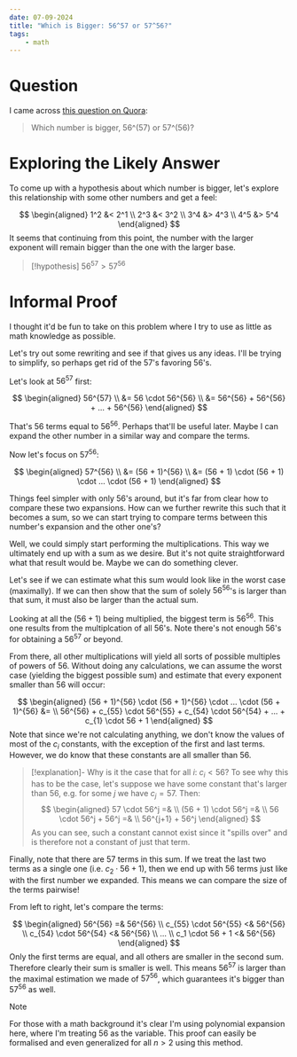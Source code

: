 ```yaml
---
date: 07-09-2024
title: "Which is Bigger: 56^57 or 57^56?"
tags:
    - math
---
```


# Question
I came across [this question on Quora](https://www.quora.com/Which-number-is-bigger-56-57-or-57-56):

> Which number is bigger, 56^(57) or 57^(56)?

# Exploring the Likely Answer
To come up with a hypothesis about which number is bigger, let's explore this relationship with some other numbers and get a feel:

$$
\begin{aligned}
1^2 &< 2^1 \\
2^3 &< 3^2 \\
3^4 &> 4^3 \\
4^5 &> 5^4
\end{aligned}
$$
It seems that continuing from this point, the number with the larger exponent will remain bigger than the one with the larger base.

> [!hypothesis]
> $56^{57} > 57^{56}$

# Informal Proof
I thought it'd be fun to take on this problem where I try to use as little as math knowledge as possible.

Let's try out some rewriting and see if that gives us any ideas. I'll be trying to simplify, so perhaps get rid of the $57$'s favoring $56$'s.

Let's look at $56^{57}$ first:

$$
\begin{aligned}
56^{57} \\
&= 56 \cdot 56^{56} \\
&= 56^{56} + 56^{56} + ... + 56^{56}
\end{aligned}
$$

That's $56$ terms equal to $56^{56}$. Perhaps that'll be useful later. Maybe I can expand the other number in a similar way and compare the terms.

Now let's focus on $57^{56}$:

$$
\begin{aligned}
57^{56} \\
&= (56 + 1)^{56} \\
&= (56 + 1) \cdot (56 + 1) \cdot ... \cdot (56 + 1)
\end{aligned}
$$

Things feel simpler with only $56$'s around, but it's far from clear how to compare these two expansions. How can we further rewrite this such that it becomes a sum, so we can start trying to compare terms between this number's expansion and the other one's?

Well, we could simply start performing the multiplications. This way we ultimately end up with a sum as we desire. But it's not quite straightforward what that result would be. Maybe we can do something clever.

Let's see if we can estimate what this sum would look like in the worst case (maximally). If we can then show that the sum of solely $56^{56}$'s is larger than that sum, it must also be larger than the actual sum.

Looking at all the $(56 + 1)$ being multiplied, the biggest term is $56^{56}$. This one results from the multiplcation of all $56$'s. Note there's not enough $56$'s for obtaining a $56^{57}$ or beyond.

From there, all other multiplications will yield all sorts of possible multiples of powers of $56$. Without doing any calculations, we can assume the worst case (yielding the biggest possible sum) and estimate that every exponent smaller than $56$ will occur:

$$
\begin{aligned}
(56 + 1)^{56} \cdot (56 + 1)^{56} \cdot ... \cdot (56 + 1)^{56} &= \\
56^{56} + c_{55} \cdot 56^{55} + c_{54} \cdot 56^{54} + ... + c_{1} \cdot 56 + 1
\end{aligned}
$$
Note that since we're not calculating anything, we don't know the values of most of the $c_i$ constants, with the exception of the first and last terms. However, we do know that these constants are all smaller than $56$.

> [!explanation]-
> Why is it the case that for all $i$: $c_i < 56$?
> To see why this has to be the case, let's suppose we have some constant that's larger than $56$, e.g. for some $j$ we have $c_j = 57$.
> Then:
> $$
> \begin{aligned}
> 57 \cdot 56^j =& \\
> (56 + 1) \cdot 56^j =& \\
> 56 \cdot 56^j + 56^j =& \\
> 56^{j+1} + 56^j
> \end{aligned}
> $$
> As you can see, such a constant cannot exist since it "spills over" and is therefore not a constant of just that term.

Finally, note that there are $57$ terms in this sum. If we treat the last two terms as a single one (i.e. $c_2 \cdot 56 + 1$), then we end up with $56$ terms just like with the first number we expanded. This means we can compare the size of the terms pairwise!

From left to right, let's compare the terms:

$$
\begin{aligned}
56^{56} =& 56^{56} \\
c_{55} \cdot 56^{55} <& 56^{56} \\
c_{54} \cdot 56^{54} <& 56^{56} \\
... \\
c_1 \cdot 56 + 1 <& 56^{56}
\end{aligned}
$$
Only the first terms are equal, and all others are smaller in the second sum. Therefore clearly their sum is smaller is well. This means $56^{57}$ is larger than the maximal estimation we made of $57^{56}$, which guarantees it's bigger than $57^{56}$ as well.

> [!note]
> For those with a math background it's clear I'm using polynomial expansion here, where I'm treating $56$ as the variable. This proof can easily be formalised and even generalized for all $n > 2$ using this method.
